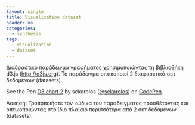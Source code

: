```yaml
---
layout: single
title: Visualization dataset
header: no
categories:
  - synthesis
tags:
  - visualization
  - dataset
---
```


Διαδραστικό παράδειγμα γραφήματος χρησιμοποιώντας τη βιβλιοθήκη d3.js (http://d3js.org). Το παράδειγμα οπτικοποιεί 2 διαφορετικά σετ δεδομένων (datasets).

<p data-height="350" data-theme-id="17517" data-slug-hash="vOoeGE" data-default-tab="result" data-user="sckarolos" class='codepen'>See the Pen <a href='https://codepen.io/sckarolos/pen/vOoeGE/'>D3 chart 2</a> by sckarolos (<a href='https://codepen.io/sckarolos'>@sckarolos</a>) on <a href='https://codepen.io'>CodePen</a>.</p>
<script async src="//assets.codepen.io/assets/embed/ei.js"></script>

Άσκηση: Τροποποιήστε τον κώδικα του παραδείγματος προσθέτοντας και οπτικοποιώντας στο ίδιο πλαίσιο περισσότερα από 2 σετ δεδομένων (datasets).
